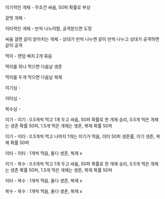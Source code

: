 이기적인 개체 - 무조건 싸움, 50퍼 확률로 부상

겉멋 개체 -  

이타적인 개체 - 반씩 나누려함, 공격받으면 도망

싸움 걸면 같이 받아치는 개체 - 상대가 반씩 나누면 같이 반씩 나누고 상대가 공격하면 같이 공격



먹이 - 랜덤 배치 2개 묶음

먹이를 하나 먹으면 다음날 생존

먹이를 두개 먹으면 다음날 복제



이기심 - 

이타심 - 

복수심 - 



이기 - 이기 : 0.5개씩 먹고 1개 두고 싸움, 50퍼 확률로 한 개체 승리, 0.5개 먹은 개체는 생존 확률 50퍼, 1.5개 먹은 개체는 생존, 복제 확률 50퍼

이기 - 이타 : 0.5개씩 먹고 나머지 1개는 이기가 먹음, 이타 50퍼 생존률, 이기 생존, 복제 확률 50퍼

이타 - 이타 : 1개씩 먹음, 둘다 생존, 복제 x

이기 - 복수 : 0.5개씩 먹고 1개 두고 싸움, 50퍼 확률로 한 개체 승리, 0.5개 먹은 개체는 생존 확률 50퍼, 1.5개 먹은 개체는 생존, 복제 확률 50퍼

이타 - 복수 : 1개씩 먹음, 둘다 생존, 복제 x

복수 - 복수 : 1개씩 먹음, 둘다 생존, 복제 x

